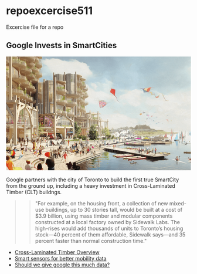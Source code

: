 # repoexcercise511
Excercise file for a repo

## Google Invests in SmartCities

![Google's Sidewalk Labs](940.png)

Google partners with the city of Toronto to build the first true SmartCity
from the ground up, including a heavy investment in Cross-Laminated Timber
(CLT) buildngs.

>>"For example, on the housing front, a collection of new mixed-use buildings, 
>>up to 30 stories tall, would be built at a cost of $3.9 billion, using mass 
>>timber and modular components constructed at a local factory owned by Sidewalk 
>>Labs. The high-rises would add thousands of units to Toronto’s housing 
>>stock—40 percent of them affordable, Sidewalk says—and 35 percent faster than 
>>normal construction time."

* [Cross-Laminated Timber Overview](https://www.apawood.org/cross-laminated-timber)
* [Smart sensors for better mobility data](https://www.digitaltrends.com/home/cities-looking-become-smart-need-look-beyond-adding-sensors/)
* [Should we give google this much data?](https://www.nytimes.com/interactive/2019/07/10/opinion/google-privacy-policy.html?mtrref=www.google.com&gwh=67A326BAB95B16D83D49F325866F7269&gwt=pay)
